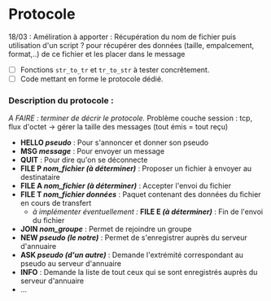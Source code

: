 # Protocole

18/03 : Améliration à apporter :
Récupération du nom de fichier puis utilisation d'un script ? pour récupérer des données (taille, empalcement, format,..) de ce fichier et les placer dans le message

- [ ] Fonctions `str_to_tr` et `tr_to_str` à tester concrêtement.
- [ ] Code mettant en forme le protocole dédié.

### Description du protocole :

*A FAIRE : terminer de décrir le protocole.*
Problème couche session : tcp, flux d'octet -> gérer la taille des messages (tout émis = tout reçu)

* __HELLO *pseudo*__ : Pour s'annoncer et donner son pseudo
* __MSG *message*__ : Pour envoyer un message
* __QUIT__ : Pour dire qu'on se déconnecte
* __FILE P *nom_fichier (à déterminer)*__ : Proposer un fichier à envoyer au destinataire
* __FILE A *nom_fichier (à déterminer)*__ : Accepter l'envoi du fichier
* __FILE T *nom_fichier données*__ : Paquet contenant des données du fichier en cours de transfert
  * *à implémenter éventuellement :* __FILE E *(à déterminer)*__ : Fin de l'envoi du fichier
* __JOIN *nom_groupe*__ : Permet de rejoindre un groupe
* __NEW *pseudo (le notre)*__ : Permet de s'enregistrer auprès du serveur d'annuaire
* __ASK *pseudo (d'un autre)*__ : Demande l'extrémité correspondant au pseudo au serveur d'annuaire 
* __INFO__ : Demande la liste de tout ceux qui se sont enregistrés auprès du serveur d'annuaire
* ...
